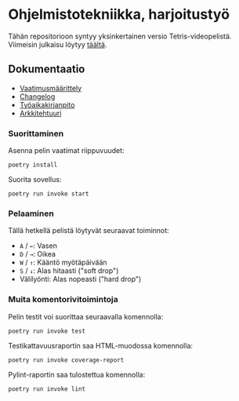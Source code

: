 # Ohjelmistotekniikka, harjoitustyö

Tähän repositorioon syntyy yksinkertainen versio Tetris-videopelistä. Viimeisin julkaisu löytyy [täältä](https://github.com/Saqqeee/ot-harjoitustyo/releases/latest).

## Dokumentaatio
- [Vaatimusmäärittely](dokumentaatio/vaatimusmaarittely.md)
- [Changelog](dokumentaatio/changelog.md)
- [Työaikakirjanpito](dokumentaatio/tuntikirjanpito.md)
- [Arkkitehtuuri](dokumentaatio/arkkitehtuuri.md)

### Suorittaminen
Asenna pelin vaatimat riippuvuudet:
```
poetry install
```
Suorita sovellus:
```
poetry run invoke start
```

### Pelaaminen
Tällä hetkellä pelistä löytyvät seuraavat toiminnot:

 - `A` / `←`: Vasen
 - `D` / `→`: Oikea
 - `W` / `↑`: Kääntö myötäpäivään
 - `S` / `↓`: Alas hitaasti ("soft drop")
 - Välilyönti: Alas nopeasti ("hard drop")

### Muita komentorivitoimintoja
Pelin testit voi suorittaa seuraavalla komennolla:
```
poetry run invoke test
```
Testikattavuusraportin saa HTML-muodossa komennolla:
```
poetry run invoke coverage-report
```
Pylint-raportin saa tulostettua komennolla:
```
poetry run invoke lint
```
